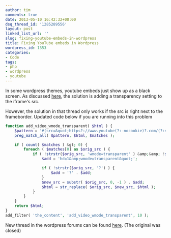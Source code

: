 ```yaml
---
author: tim
comments: true
date: 2013-05-10 16:42:32+00:00
dsq_thread_id: '1285289556'
layout: post
linked_list_url: ''
slug: fixing-youtube-embeds-in-wordpress
title: Fixing YouTube embeds in Wordpress
wordpress_id: 1353
categories:
- Code
tags:
- php
- wordpress
- youtube
---
```


In some wordpress themes, youtube embeds just show up as a black screen. As
discussed [here](http://wordpress.org/support/topic/dynamically-change-youtube-iframe-embeds-to-auto-add-transparent-mode?replies=8), the solution is
adding a transparency setting to the iframe's src. 

However, the solution in
that thread only works if the src is right next to the frameborder. Updated
code below if you are running into this problem 

```PHP
function add_video_wmode_transparent( $html ) {
	$pattern = '#(src=&quot;https?://www.youtube(?:-nocookie)?.com/(?:v|embed)/([a-zA-Z0-9-]+).&quot;)#';
	preg_match_all( $pattern, $html, $matches );

	if ( count( $matches ) &gt; 0) {
		foreach ( $matches[0] as $orig_src ) {
			if ( !strstr($orig_src, 'wmode=transparent' ) &amp;&amp; !strstr( $orig_src, 'hd=1' ) ) {
				$add = 'hd=1&amp;wmode=transparent&quot;';

				if ( !strstr($orig_src, '?') ) {
					$add = '?' . $add;
				}
				$new_src = substr( $orig_src, 0, -1 ) . $add;
				$html = str_replace( $orig_src, $new_src, $html );
			}
		}
	}
	return $html;
}
add_filter( 'the_content', 'add_video_wmode_transparent', 10 );
```

New thread in the wordpress forums can be found
[here](htp://wordpress.org/support/topic/dynamically-change-youtube-iframe-embeds-to-auto-add-transparent-mode-updated). (The original was closed)